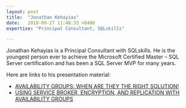 ```yaml
---
layout: post
title:  "Jonathan Kehayias"
date:   2018-09-27 11:48:33 +0400
expertise: "Principal Consultant, SQLskills"

---
```


Jonathan Kehayias is a Principal Consultant with SQLskills. He is the youngest person ever to achieve the Microsoft Certified Master – SQL Server certification and has been a SQL Server MVP for many years.

Here are links to his presentation material:

- [AVAILABILITY GROUPS: WHEN ARE THEY THE RIGHT SOLUTION!](https://devintxcontent.blob.core.windows.net/showcontent/Speaker%20Presentations%20Spring%202019/Availability%20Groups%20-%20When%20Are%20They%20The%20RIGHT%20Solution%20%5BAutosaved%5D.pdf)
- [USING SERVICE BROKER, ENCRYPTION, AND REPLICATION WITH AVAILABILITY GROUPS](https://devintxcontent.blob.core.windows.net/showcontent/Speaker%20Presentations%20Spring%202019/Using%20Service%20Broker%2C%20Encryption%2C%20and%20Replication%20with%20Availability%20Groups.pdf)
